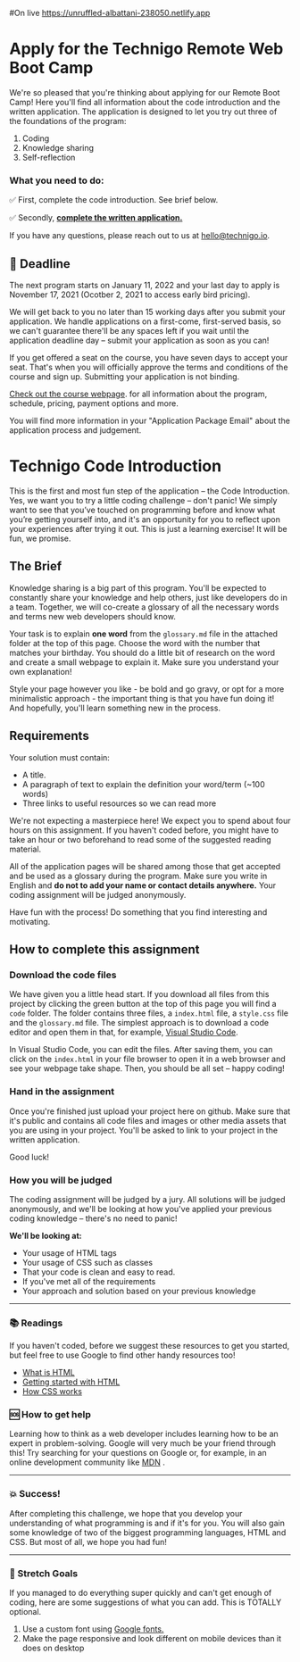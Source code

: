 #On live
https://unruffled-albattani-238050.netlify.app

# Apply for the Technigo Remote Web Boot Camp

We're so pleased that you're thinking about applying for our Remote Boot Camp! Here you'll find all information about the code introduction and the written application. The application is designed to let you try out three of the foundations of the program:

1. Coding
2. Knowledge sharing
3. Self-reflection


### What you need to do: 

✅ First, complete the code introduction. See brief below. 

✅ Secondly, **[complete the written application.](https://technigo.typeform.com/to/IkcI5Rbj#applied=xxxxx)**

If you have any questions, please reach out to us at hello@technigo.io.

## 📆 Deadline
The next program starts on January 11, 2022 and your last day to apply is November 17, 2021 (Ocotber 2, 2021 to access early bird pricing). 

We will get back to you no later than 15 working days after you submit your application. We handle applications on a first-come, first-served basis, so we can't guarantee there'll be any spaces left if you wait until the application deadline day – submit your application as soon as you can!

If you get offered a seat on the course, you have seven days to accept your seat. That's when you will officially approve the terms and conditions of the course and sign up. Submitting your application is not binding.

[Check out the course webpage](https://www.technigo.io/program).
for all information about the program, schedule, pricing, payment options and more. 

You will find more information in your "Application Package Email" about the application process and judgement. 

# Technigo Code Introduction

This is the first and most fun step of the application – the Code Introduction. Yes, we want you to try a little coding challenge – don't panic! We simply want to see that you’ve touched on programming before and know what you’re getting yourself into, and it's an opportunity for you to reflect upon your experiences after trying it out. This is just a learning exercise! It will be fun, we promise.

## The Brief
Knowledge sharing is a big part of this program. You'll be expected to constantly share your knowledge and help others, just like developers do in a team. Together, we will co-create a glossary of all the necessary words and terms new web developers should know.

Your task is to explain **one word** from the `glossary.md` file in the attached folder at the top of this page. Choose the word with the number that matches your birthday. You should do a little bit of research on the word and create a small webpage to explain it. Make sure you understand your own explanation!

Style your page however you like - be bold and go gravy, or opt for a more minimalistic approach - the important thing is that you have fun doing it! And hopefully, you'll learn something new in the process.

## Requirements
Your solution must contain:
* A title.
* A paragraph of text to explain the definition your word/term (~100 words)
* Three links to useful resources so we can read more

We're not expecting a masterpiece here! We expect you to spend about four hours on this assignment. If you haven't coded before, you might have to take an hour or two beforehand to read some of the suggested reading material.

All of the application pages will be shared among those that get accepted and be used as a glossary during the program. Make sure you write in English and **do not to add your name or contact details anywhere.** Your coding assignment will be judged anonymously.  

Have fun with the process! Do something that you find interesting and motivating.

## How to complete this assignment

### Download the code files

We have given you a little head start. If you download all files from this project by clicking the green button at the top of this page you will find a `code` folder. The folder contains three files, a `index.html` file, a `style.css` file and the `glossary.md` file. The simplest approach is to download a code editor and open them in that, for example, [Visual Studio Code](https://code.visualstudio.com/download).

In Visual Studio Code, you can edit the files. After saving them, you can click on the `index.html` in your file browser to open it in a web browser and see your webpage take shape. Then, you should be all set – happy coding!

### Hand in the assignment

Once you're finished just upload your project here on github. Make sure that it's public and contains all code files and images or other media assets that you are using in your project. You'll be asked to link to your project in the written application.

Good luck!

### How you will be judged
The coding assignment will be judged by a jury. All solutions will be judged anonymously, and we'll be looking at how you've applied your previous coding knowledge – there's no need to panic!

**We'll be looking at:** 
* Your usage of HTML tags
* Your usage of CSS such as classes
* That your code is clean and easy to read. 
* If you've met all of the requirements 
* Your approach and solution based on your previous knowledge

---

### :books: Readings

If you haven't coded, before we suggest these resources to get you started, but feel free to use Google to find other handy resources too!

* [What is HTML](https://developer.mozilla.org/en-US/docs/Web/HTML)
* [Getting started with HTML](https://developer.mozilla.org/en-US/docs/Learn/HTML/Introduction_to_HTML/Getting_started)
* [How CSS works](https://developer.mozilla.org/en-US/docs/Learn/CSS/Introduction_to_CSS/How_CSS_works)

### :sos: How to get help
Learning how to think as a web developer includes learning how to be an expert in problem-solving. Google will very much be your friend through this! Try searching for your questions on Google or, for example, in an online development community like [MDN](https://developer.mozilla.org/en-US/) .


---

### :boom: Success!

After completing this challenge, we hope that you develop your understanding of what programming is and if it's for you. You will also gain some knowledge of two of the biggest programming languages, HTML and CSS. But most of all, we hope you had fun!

---

### :runner: Stretch Goals

If you managed to do everything super quickly and can't get enough of coding, here are some suggestions of what you can add. This is TOTALLY optional.

1. Use a custom font using [Google fonts.](https://fonts.google.com/?utm_source=google&utm_medium=cpc&utm_campaign=1001467%20%7C%20Material.IO%20%7C%20Global%20%7C%20en%20%7C%20Hybrid%20%7C%20Text%20%7C%20BKWS&utm_term=%7Bkeyword%7D&gclid=EAIaIQobChMItcCyxeaG2AIVwbYYCh3OtgmsEAAYASAAEgJ6O_D_BwE)
2. Make the page responsive and look different on mobile devices than it does on desktop
